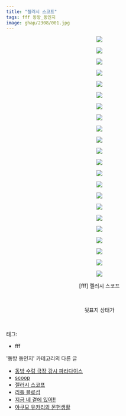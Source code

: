 ```yaml
---
title: "젤러시 스코프"
tags: fff 동방_동인지
image: ghap/2308/001.jpg
---
```

<div class="article">
<p style="text-align: center; clear: none; float: none;"><img src="{{ site.nasurl }}/ghap/2308/001.jpg"/></p>
<p style="text-align: center; clear: none; float: none;"><img src="{{ site.nasurl }}/ghap/2308/002.jpg"/></p>
<p style="text-align: center; clear: none; float: none;"><img src="{{ site.nasurl }}/ghap/2308/003.jpg"/></p>
<p style="text-align: center; clear: none; float: none;"><img src="{{ site.nasurl }}/ghap/2308/004.jpg"/></p>
<p style="text-align: center; clear: none; float: none;"><img src="{{ site.nasurl }}/ghap/2308/005.jpg"/></p>
<p style="text-align: center; clear: none; float: none;"><img src="{{ site.nasurl }}/ghap/2308/006.jpg"/></p>
<p style="text-align: center; clear: none; float: none;"><img src="{{ site.nasurl }}/ghap/2308/007.jpg"/></p>
<p style="text-align: center; clear: none; float: none;"><img src="{{ site.nasurl }}/ghap/2308/008.jpg"/></p>
<p style="text-align: center; clear: none; float: none;"><img src="{{ site.nasurl }}/ghap/2308/009.jpg"/></p>
<p style="text-align: center; clear: none; float: none;"><img src="{{ site.nasurl }}/ghap/2308/010.jpg"/></p>
<p style="text-align: center; clear: none; float: none;"><img src="{{ site.nasurl }}/ghap/2308/011.jpg"/></p>
<p style="text-align: center; clear: none; float: none;"><img src="{{ site.nasurl }}/ghap/2308/012.jpg"/></p>
<p style="text-align: center; clear: none; float: none;"><img src="{{ site.nasurl }}/ghap/2308/013.jpg"/></p>
<p style="text-align: center; clear: none; float: none;"><img src="{{ site.nasurl }}/ghap/2308/014.jpg"/></p>
<p style="text-align: center; clear: none; float: none;"><img src="{{ site.nasurl }}/ghap/2308/015.jpg"/></p>
<p style="text-align: center; clear: none; float: none;"><img src="{{ site.nasurl }}/ghap/2308/016.jpg"/></p>
<p style="text-align: center; clear: none; float: none;"><img src="{{ site.nasurl }}/ghap/2308/017.jpg"/></p>
<p style="text-align: center; clear: none; float: none;"><img src="{{ site.nasurl }}/ghap/2308/018.jpg"/></p>
<p style="text-align: center; clear: none; float: none;"><img src="{{ site.nasurl }}/ghap/2308/019.jpg"/></p>
<p style="text-align: center; clear: none; float: none;"><img src="{{ site.nasurl }}/ghap/2308/020.jpg"/></p>
<p style="text-align: center; clear: none; float: none;"><img src="{{ site.nasurl }}/ghap/2308/021.jpg"/></p>
<p style="text-align: center; clear: none; float: none;"><img src="{{ site.nasurl }}/ghap/2308/022.jpg"/></p>
<p style="text-align: center; clear: none; float: none;">[fff] 젤러시 스코프</p>
<p style="text-align: center; clear: none; float: none;"><br/></p>
<p style="text-align: center; clear: none; float: none;">뒷표지 상태가</p>
<p><br/></p>
</div><div class="tagTrail">
<p>태그: </p>
<ul>
<li>fff</li>
</ul>
</div><div class="another">
<p>'동방 동인지' 카테고리의 다른 글</p>
<ul>
<li><a href="/2016-09-23-ghap_2310">동방 수렁 극장 강시 파라다이스</a></li>
<li><a href="/2016-09-23-ghap_2309">scoop</a></li>
<li><a href="/2016-09-23-ghap_2308">젤러시 스코프</a></li>
<li><a href="/2016-09-23-ghap_2307">리틀 블로섬</a></li>
<li><a href="/2016-09-23-ghap_2306">지금 네 곁에 있어!!</a></li>
<li><a href="/2016-09-23-ghap_2305">야쿠모 유카리의 몬헌생활</a></li>
</ul>
</div><div class="cb_module cb_fluid">
<div class="cb_wrt cb_profile">
</div><!-- commentList close -->
</div>